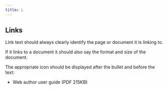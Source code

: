 ```yaml
---
title: L
---
```

## Links
Link text should always clearly identify the page or document it is linking to.

If it links to a document it should also say the format and size of the document.

The appropriate icon should be displayed after the bullet and before the text:

* Web author user guide (PDF 215KB)